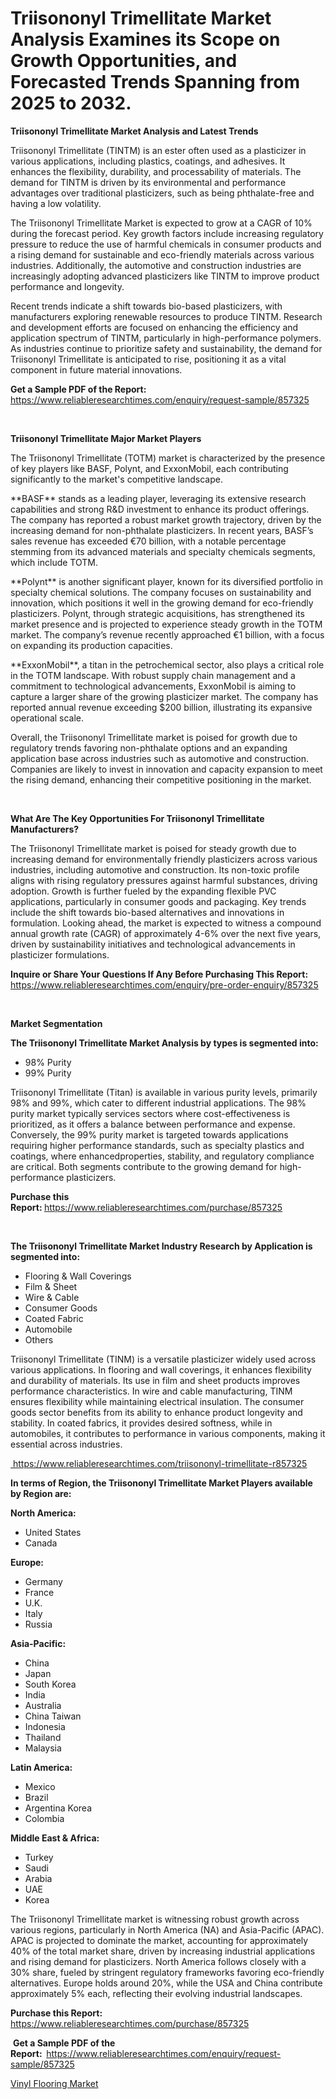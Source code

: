 <p><h1>Triisononyl Trimellitate Market Analysis Examines its Scope on Growth Opportunities, and Forecasted Trends Spanning from 2025 to 2032.</h1></p><p><strong>Triisononyl Trimellitate Market Analysis and Latest Trends</strong></p>
<p><p>Triisononyl Trimellitate (TINTM) is an ester often used as a plasticizer in various applications, including plastics, coatings, and adhesives. It enhances the flexibility, durability, and processability of materials. The demand for TINTM is driven by its environmental and performance advantages over traditional plasticizers, such as being phthalate-free and having a low volatility.</p><p>The Triisononyl Trimellitate Market is expected to grow at a CAGR of 10% during the forecast period. Key growth factors include increasing regulatory pressure to reduce the use of harmful chemicals in consumer products and a rising demand for sustainable and eco-friendly materials across various industries. Additionally, the automotive and construction industries are increasingly adopting advanced plasticizers like TINTM to improve product performance and longevity.</p><p>Recent trends indicate a shift towards bio-based plasticizers, with manufacturers exploring renewable resources to produce TINTM. Research and development efforts are focused on enhancing the efficiency and application spectrum of TINTM, particularly in high-performance polymers. As industries continue to prioritize safety and sustainability, the demand for Triisononyl Trimellitate is anticipated to rise, positioning it as a vital component in future material innovations.</p></p>
<p><strong>Get a Sample PDF of the Report:&nbsp;</strong> <a href="https://www.reliableresearchtimes.com/enquiry/request-sample/857325?utm_campaign=3518&utm_medium=2&utm_source=Github&utm_content=ia&utm_term=01042025&utm_id=triisononyl-trimellitate">https://www.reliableresearchtimes.com/enquiry/request-sample/857325</a></p>
<p>&nbsp;</p>
<p><strong>Triisononyl Trimellitate Major Market Players</strong></p>
<p><p>The Triisononyl Trimellitate (TOTM) market is characterized by the presence of key players like BASF, Polynt, and ExxonMobil, each contributing significantly to the market's competitive landscape.</p><p>**BASF** stands as a leading player, leveraging its extensive research capabilities and strong R&D investment to enhance its product offerings. The company has reported a robust market growth trajectory, driven by the increasing demand for non-phthalate plasticizers. In recent years, BASF’s sales revenue has exceeded €70 billion, with a notable percentage stemming from its advanced materials and specialty chemicals segments, which include TOTM.</p><p>**Polynt** is another significant player, known for its diversified portfolio in specialty chemical solutions. The company focuses on sustainability and innovation, which positions it well in the growing demand for eco-friendly plasticizers. Polynt, through strategic acquisitions, has strengthened its market presence and is projected to experience steady growth in the TOTM market. The company’s revenue recently approached €1 billion, with a focus on expanding its production capacities.</p><p>**ExxonMobil**, a titan in the petrochemical sector, also plays a critical role in the TOTM landscape. With robust supply chain management and a commitment to technological advancements, ExxonMobil is aiming to capture a larger share of the growing plasticizer market. The company has reported annual revenue exceeding $200 billion, illustrating its expansive operational scale.</p><p>Overall, the Triisononyl Trimellitate market is poised for growth due to regulatory trends favoring non-phthalate options and an expanding application base across industries such as automotive and construction. Companies are likely to invest in innovation and capacity expansion to meet the rising demand, enhancing their competitive positioning in the market.</p></p>
<p>&nbsp;</p>
<p><strong>What Are The Key Opportunities For Triisononyl Trimellitate Manufacturers?</strong></p>
<p><p>The Triisononyl Trimellitate market is poised for steady growth due to increasing demand for environmentally friendly plasticizers across various industries, including automotive and construction. Its non-toxic profile aligns with rising regulatory pressures against harmful substances, driving adoption. Growth is further fueled by the expanding flexible PVC applications, particularly in consumer goods and packaging. Key trends include the shift towards bio-based alternatives and innovations in formulation. Looking ahead, the market is expected to witness a compound annual growth rate (CAGR) of approximately 4-6% over the next five years, driven by sustainability initiatives and technological advancements in plasticizer formulations.</p></p>
<p><strong>Inquire or Share Your Questions If Any Before Purchasing This Report:</strong> <a href="https://www.reliableresearchtimes.com/enquiry/pre-order-enquiry/857325?utm_campaign=3518&utm_medium=2&utm_source=Github&utm_content=ia&utm_term=01042025&utm_id=triisononyl-trimellitate">https://www.reliableresearchtimes.com/enquiry/pre-order-enquiry/857325</a></p>
<p>&nbsp;</p>
<p><strong>Market Segmentation</strong></p>
<p><strong>The Triisononyl Trimellitate Market Analysis by types is segmented into:</strong></p>
<p><ul><li>98% Purity</li><li>99% Purity</li></ul></p>
<p><p>Triisononyl Trimellitate (Titan) is available in various purity levels, primarily 98% and 99%, which cater to different industrial applications. The 98% purity market typically services sectors where cost-effectiveness is prioritized, as it offers a balance between performance and expense. Conversely, the 99% purity market is targeted towards applications requiring higher performance standards, such as specialty plastics and coatings, where enhancedproperties, stability, and regulatory compliance are critical. Both segments contribute to the growing demand for high-performance plasticizers.</p></p>
<p><strong>Purchase this Report:&nbsp;</strong><a href="https://www.reliableresearchtimes.com/purchase/857325?utm_campaign=3518&utm_medium=2&utm_source=Github&utm_content=ia&utm_term=01042025&utm_id=triisononyl-trimellitate">https://www.reliableresearchtimes.com/purchase/857325</a></p>
<p>&nbsp;</p>
<p><strong>The Triisononyl Trimellitate Market Industry Research by Application is segmented into:</strong></p>
<p><ul><li>Flooring & Wall Coverings</li><li>Film & Sheet</li><li>Wire & Cable</li><li>Consumer Goods</li><li>Coated Fabric</li><li>Automobile</li><li>Others</li></ul></p>
<p><p>Triisononyl Trimellitate (TINM) is a versatile plasticizer widely used across various applications. In flooring and wall coverings, it enhances flexibility and durability of materials. Its use in film and sheet products improves performance characteristics. In wire and cable manufacturing, TINM ensures flexibility while maintaining electrical insulation. The consumer goods sector benefits from its ability to enhance product longevity and stability. In coated fabrics, it provides desired softness, while in automobiles, it contributes to performance in various components, making it essential across industries.</p></p>
<p><a href="https://www.reliableresearchtimes.com/triisononyl-trimellitate-r857325?utm_campaign=3518&utm_medium=2&utm_source=Github&utm_content=ia&utm_term=01042025&utm_id=triisononyl-trimellitate">&nbsp;https://www.reliableresearchtimes.com/triisononyl-trimellitate-r857325</a></p>
<p><strong>In terms of Region, the Triisononyl Trimellitate Market Players available by Region are:</strong></p>
<p>
    <p> <strong> North America: </strong>
        <ul>
            <li>United States</li>
            <li>Canada</li>
        </ul>
        </p> 
    <p> <strong> Europe: </strong>
        <ul>
            <li>Germany</li>
            <li>France</li>
            <li>U.K.</li>
            <li>Italy</li>
            <li>Russia</li>
        </ul>
        </p> 
    <p> <strong> Asia-Pacific: </strong>
        <ul>
            <li>China</li>
            <li>Japan</li>
            <li>South Korea</li>
            <li>India</li>
            <li>Australia</li>
            <li>China Taiwan</li>
            <li>Indonesia</li>
            <li>Thailand</li>
            <li>Malaysia</li>
        </ul>
        </p> 
    <p> <strong> Latin America: </strong>
        <ul>
            <li>Mexico</li>
            <li>Brazil</li>
            <li>Argentina Korea</li>
            <li>Colombia</li>
        </ul>
        </p> 
    <p> <strong> Middle East & Africa: </strong>
        <ul>
            <li>Turkey</li>
            <li>Saudi</li>
            <li>Arabia</li>
            <li>UAE</li>
            <li>Korea</li>
        </ul>
    </p>
    </p>
<p><p>The Triisononyl Trimellitate market is witnessing robust growth across various regions, particularly in North America (NA) and Asia-Pacific (APAC). APAC is projected to dominate the market, accounting for approximately 40% of the total market share, driven by increasing industrial applications and rising demand for plasticizers. North America follows closely with a 30% share, fueled by stringent regulatory frameworks favoring eco-friendly alternatives. Europe holds around 20%, while the USA and China contribute approximately 5% each, reflecting their evolving industrial landscapes.</p></p>
<p><strong>Purchase this Report: </strong><a href="https://www.reliableresearchtimes.com/purchase/857325?utm_campaign=3518&utm_medium=2&utm_source=Github&utm_content=ia&utm_term=01042025&utm_id=triisononyl-trimellitate">https://www.reliableresearchtimes.com/purchase/857325</a></p>
<p>&nbsp;<strong>Get a Sample PDF of the Report:&nbsp;&nbsp;</strong><a href="https://www.reliableresearchtimes.com/enquiry/request-sample/857325?utm_campaign=3518&utm_medium=2&utm_source=Github&utm_content=ia&utm_term=01042025&utm_id=triisononyl-trimellitate">https://www.reliableresearchtimes.com/enquiry/request-sample/857325</a></p>
<p><strong></strong></p>
<p><p><a href="https://github.com/debowflaggqw/Market-Research-Report-List-1/blob/main/vinyl-flooring-market.md?utm_campaign=3518&utm_medium=2&utm_source=Github&utm_content=ia&utm_term=01042025&utm_id=triisononyl-trimellitate">Vinyl Flooring Market</a></p></p>